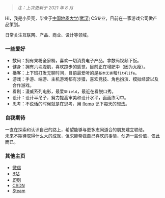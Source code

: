 > _注：上次更新于 2021 年 8 月_


Hi，我是小贝壳，毕业于[中国地质大学(武汉)](https://www.cug.edu.cn/) CS专业，目前在一家游戏公司做产品策划。

日常关注互联网、产品、商业、设计等领域。


### 一些爱好

- 数码：拥有果粉全家桶，喜欢一切消费电子产品，拿数码视频下饭。
- 健身：拥有六块腹肌，喜欢跑步的感觉，目前正在增肥中（因为太瘦）。
- 播客：上下班打发无聊时间，目前最爱听的是`基本无害`和`fit4life`。
- 游戏：手游、端游、主机游戏都有涉猎，喜欢竞技、角色扮演、模拟经营以及合作游戏。
- 看剧：漫威系列电影，最爱`Shield`，最近在看脱口秀。
- 设计：设计半吊子，努力提高审美和设计水平，画画练习中。
- 思考：不说话的时候就是在思考，用 [flomo](https://flomoapp.com/register2/?MTM5MDA) 记下每天的想法。


### 自我期待

一直在探索和认识自己的路上，希望能够与更多志同道合的朋友建立联结。<br/>
未来不期待取得什么大的成就，但求能够做自己喜欢的事情，创造一些价值，仅此而已。


### 其他主页
- [微信](https://weixin.com)
- [B站](https://space.bilibili.com/56294830)
- [即刻](https://web.okjike.com/u/eafc6283-37e8-4b36-a58e-a4ef03284f3d)
- [CSDN](https://blog.csdn.net/qq_40287093)
- [Steam](https://steamcommunity.com/profiles/76561198365292989/)
